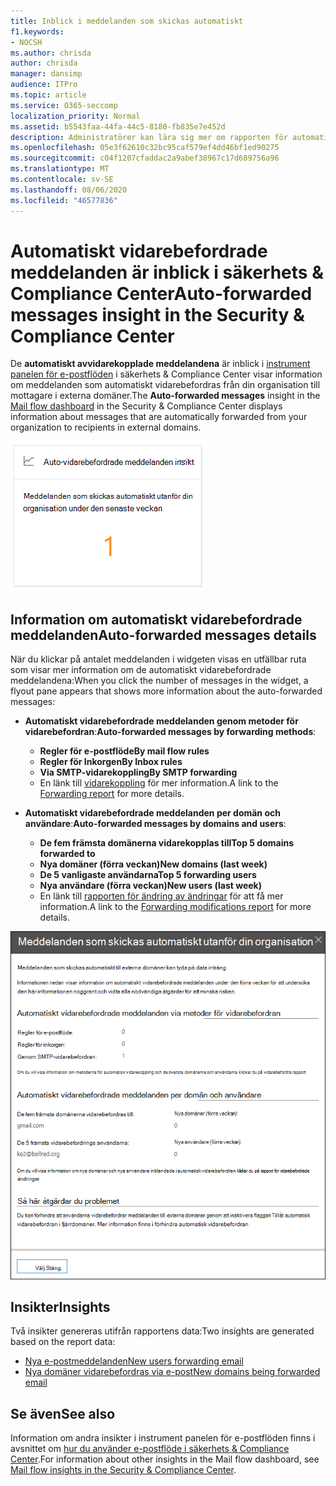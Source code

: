 ```yaml
---
title: Inblick i meddelanden som skickas automatiskt
f1.keywords:
- NOCSH
ms.author: chrisda
author: chrisda
manager: dansimp
audience: ITPro
ms.topic: article
ms.service: O365-seccomp
localization_priority: Normal
ms.assetid: b5543faa-44fa-44c5-8180-fb835e7e452d
description: Administratörer kan lära sig mer om rapporten för automatiskt vidarebefordrade meddelanden i instrument panelen för e-postflöde i säkerhets & efterlevnad.
ms.openlocfilehash: 05e3f62610c32bc95caf579ef4dd46bf1ed90275
ms.sourcegitcommit: c04f1207cfaddac2a9abef38967c17d689756a96
ms.translationtype: MT
ms.contentlocale: sv-SE
ms.lasthandoff: 08/06/2020
ms.locfileid: "46577836"
---
```

# <a name="auto-forwarded-messages-insight-in-the-security--compliance-center"></a><span data-ttu-id="2b4a5-103">Automatiskt vidarebefordrade meddelanden är inblick i säkerhets & Compliance Center</span><span class="sxs-lookup"><span data-stu-id="2b4a5-103">Auto-forwarded messages insight in the Security & Compliance Center</span></span>

<span data-ttu-id="2b4a5-104">De **automatiskt avvidarekopplade meddelandena** är inblick i [instrument panelen för e-postflöden](mail-flow-insights-v2.md) i säkerhets & Compliance Center visar information om meddelanden som automatiskt vidarebefordras från din organisation till mottagare i externa domäner.</span><span class="sxs-lookup"><span data-stu-id="2b4a5-104">The **Auto-forwarded messages** insight in the [Mail flow dashboard](mail-flow-insights-v2.md) in the Security & Compliance Center displays information about messages that are automatically forwarded from your organization to recipients in external domains.</span></span>

![Widget för automatiskt vidarebefordrade meddelanden i säkerhets & efterlevnad](../../media/mfi-auto-forwarded-messages.png)

## <a name="auto-forwarded-messages-details"></a><span data-ttu-id="2b4a5-106">Information om automatiskt vidarebefordrade meddelanden</span><span class="sxs-lookup"><span data-stu-id="2b4a5-106">Auto-forwarded messages details</span></span>

<span data-ttu-id="2b4a5-107">När du klickar på antalet meddelanden i widgeten visas en utfällbar ruta som visar mer information om de automatiskt vidarebefordrade meddelandena:</span><span class="sxs-lookup"><span data-stu-id="2b4a5-107">When you click the number of messages in the widget, a flyout pane appears that shows more information about the auto-forwarded messages:</span></span>

- <span data-ttu-id="2b4a5-108">**Automatiskt vidarebefordrade meddelanden genom metoder för vidarebefordran**:</span><span class="sxs-lookup"><span data-stu-id="2b4a5-108">**Auto-forwarded messages by forwarding methods**:</span></span>

  - <span data-ttu-id="2b4a5-109">**Regler för e-postflöde**</span><span class="sxs-lookup"><span data-stu-id="2b4a5-109">**By mail flow rules**</span></span>
  - <span data-ttu-id="2b4a5-110">**Regler för Inkorgen**</span><span class="sxs-lookup"><span data-stu-id="2b4a5-110">**By Inbox rules**</span></span>
  - <span data-ttu-id="2b4a5-111">**Via SMTP-vidarekoppling**</span><span class="sxs-lookup"><span data-stu-id="2b4a5-111">**By SMTP forwarding**</span></span>
  - <span data-ttu-id="2b4a5-112">En länk till [vidarekoppling](view-mail-flow-reports.md#forwarding-report) för mer information.</span><span class="sxs-lookup"><span data-stu-id="2b4a5-112">A link to the [Forwarding report](view-mail-flow-reports.md#forwarding-report) for more details.</span></span>

- <span data-ttu-id="2b4a5-113">**Automatiskt vidarebefordrade meddelanden per domän och användare**:</span><span class="sxs-lookup"><span data-stu-id="2b4a5-113">**Auto-forwarded messages by domains and users**:</span></span>

  - <span data-ttu-id="2b4a5-114">**De fem främsta domänerna vidarekopplas till**</span><span class="sxs-lookup"><span data-stu-id="2b4a5-114">**Top 5 domains forwarded to**</span></span>
  - <span data-ttu-id="2b4a5-115">**Nya domäner (förra veckan)**</span><span class="sxs-lookup"><span data-stu-id="2b4a5-115">**New domains (last week)**</span></span>
  - <span data-ttu-id="2b4a5-116">**De 5 vanligaste användarna**</span><span class="sxs-lookup"><span data-stu-id="2b4a5-116">**Top 5 forwarding users**</span></span>
  - <span data-ttu-id="2b4a5-117">**Nya användare (förra veckan)**</span><span class="sxs-lookup"><span data-stu-id="2b4a5-117">**New users (last week)**</span></span>
  - <span data-ttu-id="2b4a5-118">En länk till [rapporten för ändring av ändringar](mfi-new-users-forwarding-email.md#forwarding-modifications-report) för att få mer information.</span><span class="sxs-lookup"><span data-stu-id="2b4a5-118">A link to the [Forwarding modifications report](mfi-new-users-forwarding-email.md#forwarding-modifications-report) for more details.</span></span>

![Den utfällbara informationen för rapporten för automatiskt vidarebefordrade meddelanden i säkerhets & Compliance Center](../../media/mfi-auto-forwarded-messages-details.png)

## <a name="insights"></a><span data-ttu-id="2b4a5-120">Insikter</span><span class="sxs-lookup"><span data-stu-id="2b4a5-120">Insights</span></span>

<span data-ttu-id="2b4a5-121">Två insikter genereras utifrån rapportens data:</span><span class="sxs-lookup"><span data-stu-id="2b4a5-121">Two insights are generated based on the report data:</span></span>

- [<span data-ttu-id="2b4a5-122">Nya e-postmeddelanden</span><span class="sxs-lookup"><span data-stu-id="2b4a5-122">New users forwarding email</span></span>](mfi-new-users-forwarding-email.md)
- [<span data-ttu-id="2b4a5-123">Nya domäner vidarebefordras via e-post</span><span class="sxs-lookup"><span data-stu-id="2b4a5-123">New domains being forwarded email</span></span>](mfi-new-domains-being-forwarded-email.md)

## <a name="see-also"></a><span data-ttu-id="2b4a5-124">Se även</span><span class="sxs-lookup"><span data-stu-id="2b4a5-124">See also</span></span>

<span data-ttu-id="2b4a5-125">Information om andra insikter i instrument panelen för e-postflöden finns i avsnittet om [hur du använder e-postflöde i säkerhets & Compliance Center](mail-flow-insights-v2.md).</span><span class="sxs-lookup"><span data-stu-id="2b4a5-125">For information about other insights in the Mail flow dashboard, see [Mail flow insights in the Security & Compliance Center](mail-flow-insights-v2.md).</span></span>
